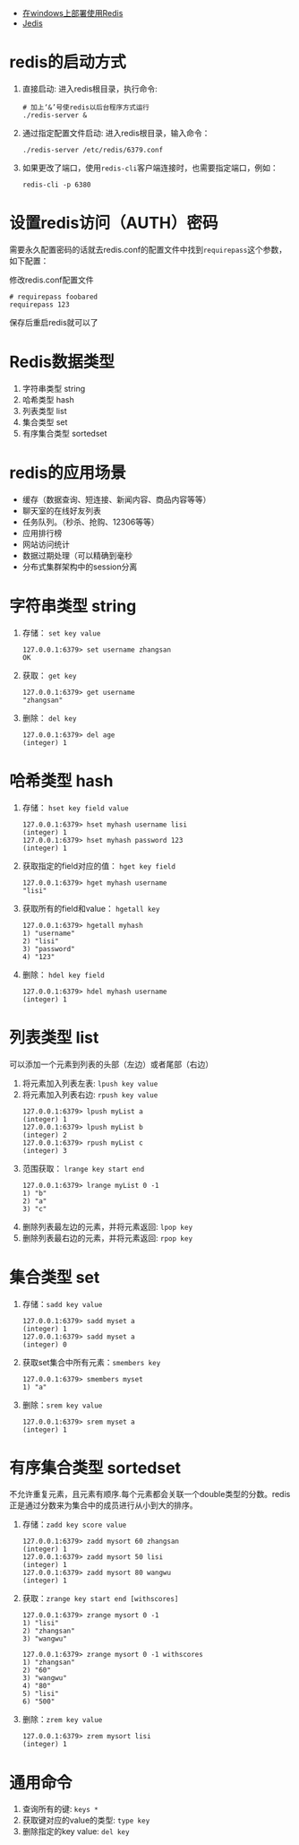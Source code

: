 - <a href="redisForWindows.md">在windows上部署使用Redis</a>
- <a href="jedis.md">Jedis</a>

# redis的启动方式

1. 直接启动: 进入redis根目录，执行命令:
    ```
    # 加上‘&’号使redis以后台程序方式运行
    ./redis-server &
    ```
2. 通过指定配置文件启动: 进入redis根目录，输入命令：
    ```
    ./redis-server /etc/redis/6379.conf
    ```
3. 如果更改了端口，使用`redis-cli`客户端连接时，也需要指定端口，例如：
    ```
    redis-cli -p 6380
    ```

# 设置redis访问（AUTH）密码

需要永久配置密码的话就去redis.conf的配置文件中找到`requirepass`这个参数，如下配置：

修改redis.conf配置文件　　
```
# requirepass foobared
requirepass 123
```
保存后重启redis就可以了

# Redis数据类型

1. 字符串类型 string
2. 哈希类型 hash
3. 列表类型 list
4. 集合类型 set
5. 有序集合类型 sortedset

# redis的应用场景

* 缓存（数据查询、短连接、新闻内容、商品内容等等）
* 聊天室的在线好友列表
* 任务队列。（秒杀、抢购、12306等等）
* 应用排行榜
* 网站访问统计
* 数据过期处理（可以精确到毫秒
* 分布式集群架构中的session分离

# 字符串类型 string
1. 存储： `set key value`
    ```
    127.0.0.1:6379> set username zhangsan
    OK
    ```
2. 获取： `get key`
    ```
    127.0.0.1:6379> get username
    "zhangsan"
    ```
3. 删除： `del key`
    ```
    127.0.0.1:6379> del age
    (integer) 1
    ```

# 哈希类型 hash
1. 存储： `hset key field value`
    ```
    127.0.0.1:6379> hset myhash username lisi
    (integer) 1
    127.0.0.1:6379> hset myhash password 123
    (integer) 1
    ```
2. 获取指定的field对应的值： `hget key field`
    ```
    127.0.0.1:6379> hget myhash username
    "lisi"
    ```
3. 获取所有的field和value： `hgetall key`
    ```
    127.0.0.1:6379> hgetall myhash
    1) "username"
    2) "lisi"
    3) "password"
    4) "123"
    ```
4. 删除： `hdel key field`
    ```
    127.0.0.1:6379> hdel myhash username
    (integer) 1
    ```

# 列表类型 list
可以添加一个元素到列表的头部（左边）或者尾部（右边）

1. 将元素加入列表左表: `lpush key value`
2. 将元素加入列表右边: `rpush key value`
    ```
    127.0.0.1:6379> lpush myList a
    (integer) 1
    127.0.0.1:6379> lpush myList b
    (integer) 2
    127.0.0.1:6379> rpush myList c
    (integer) 3
    ```
3. 范围获取： `lrange key start end`
    ```
    127.0.0.1:6379> lrange myList 0 -1
    1) "b"
    2) "a"
    3) "c"
    ```
4. 删除列表最左边的元素，并将元素返回: `lpop key` 
5. 删除列表最右边的元素，并将元素返回: `rpop key`

# 集合类型 set
1. 存储：`sadd key value`
    ```
    127.0.0.1:6379> sadd myset a
    (integer) 1
    127.0.0.1:6379> sadd myset a
    (integer) 0
    ```
2. 获取set集合中所有元素：`smembers key`
    ```
    127.0.0.1:6379> smembers myset
    1) "a"
    ```
3. 删除：`srem key value`
    ```	
    127.0.0.1:6379> srem myset a
    (integer) 1
    ```

# 有序集合类型 sortedset
不允许重复元素，且元素有顺序.每个元素都会关联一个double类型的分数。redis正是通过分数来为集合中的成员进行从小到大的排序。

1. 存储：`zadd key score value`
    ```
    127.0.0.1:6379> zadd mysort 60 zhangsan
    (integer) 1
    127.0.0.1:6379> zadd mysort 50 lisi
    (integer) 1
    127.0.0.1:6379> zadd mysort 80 wangwu
    (integer) 1
    ```
2. 获取：`zrange key start end [withscores]`
    ```
    127.0.0.1:6379> zrange mysort 0 -1
    1) "lisi"
    2) "zhangsan"
    3) "wangwu"
    
    127.0.0.1:6379> zrange mysort 0 -1 withscores
    1) "zhangsan"
    2) "60"
    3) "wangwu"
    4) "80"
    5) "lisi"
    6) "500"
    ```
3. 删除：`zrem key value`
    ```
    127.0.0.1:6379> zrem mysort lisi
    (integer) 1
    ```

# 通用命令
1. 查询所有的键: `keys *`
2. 获取键对应的value的类型: `type key` 
3. 删除指定的key value: `del key`
